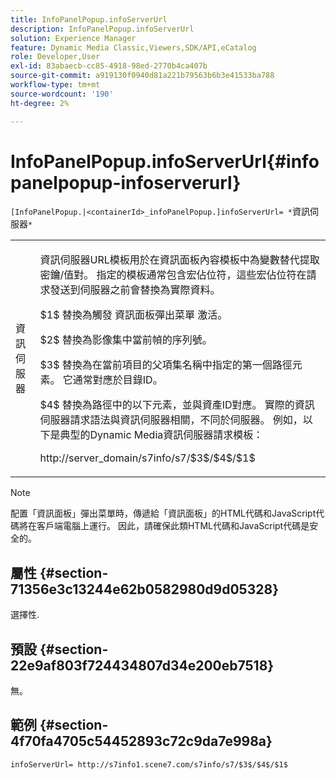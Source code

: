 ```yaml
---
title: InfoPanelPopup.infoServerUrl
description: InfoPanelPopup.infoServerUrl
solution: Experience Manager
feature: Dynamic Media Classic,Viewers,SDK/API,eCatalog
role: Developer,User
exl-id: 83abaecb-cc85-4918-98ed-2770b4ca407b
source-git-commit: a919130f0940d81a221b79563b6b3e41533ba788
workflow-type: tm+mt
source-wordcount: '190'
ht-degree: 2%

---
```


# InfoPanelPopup.infoServerUrl{#infopanelpopup-infoserverurl}

`[InfoPanelPopup.|<containerId>_infoPanelPopup.]infoServerUrl= *`資訊伺服器`*`

<table id="table_9A6258D9B0DA4A29AA8A6C9BBCFE3662"> 
 <tbody> 
  <tr> 
   <td> <p> <span class="codeph"><span class="varname"> 資訊伺服器</span></span> </p> </td> 
   <td> <p>資訊伺服器URL模板用於在資訊面板內容模板中為變數替代提取密鑰/值對。 指定的模板通常包含宏佔位符，這些宏佔位符在請求發送到伺服器之前會替換為實際資料。 </p> <p><span class="codeph"> $1$</span> 替換為觸發 <span class="codeph"> 資訊面板彈出菜單</span> 激活。 </p> <p><span class="codeph"> $2$</span> 替換為影像集中當前幀的序列號。 </p> <p><span class="codeph"> $3$</span> 替換為在當前項目的父項集名稱中指定的第一個路徑元素。 它通常對應於目錄ID。 </p> <p><span class="codeph"> $4$</span> 替換為路徑中的以下元素，並與資產ID對應。 實際的資訊伺服器請求語法與資訊伺服器相關，不同於伺服器。 例如，以下是典型的Dynamic Media資訊伺服器請求模板： </p> <p><span class="codeph"> http://server_domain/s7info/s7/$3$/$4$/$1$</span> </p> </td> 
  </tr> 
 </tbody> 
</table>

>[!NOTE]
>
>配置「資訊面板」彈出菜單時，傳遞給「資訊面板」的HTML代碼和JavaScript代碼將在客戶端電腦上運行。 因此，請確保此類HTML代碼和JavaScript代碼是安全的。

## 屬性 {#section-71356e3c13244e62b0582980d9d05328}

選擇性.

## 預設 {#section-22e9af803f724434807d34e200eb7518}

無。

## 範例 {#section-4f70fa4705c54452893c72c9da7e998a}

`infoServerUrl= http://s7info1.scene7.com/s7info/s7/$3$/$4$/$1$`
